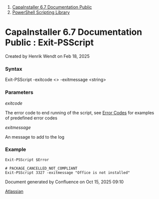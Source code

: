 <div id="page">

<div id="main" class="aui-page-panel">

<div id="main-header">

<div id="breadcrumb-section">

1.  [CapaInstaller 6.7 Documentation Public](index.html)
2.  [PowerShell Scripting Library](PowerShell-Scripting-Library_20342578761.html)

</div>

# <span id="title-text"> CapaInstaller 6.7 Documentation Public : Exit-PSScript </span>

</div>

<div id="content" class="view">

<div class="page-metadata">

Created by <span class="author"> Henrik Wendt</span> on Feb 18, 2025

</div>

<div id="main-content" class="wiki-content group">

### Syntax

Exit-PSScript -exitcode \<\> -exitmessage \<string\>

### Parameters

*exitcode*

The error code to end running of the script, see <a href="Error-Codes_20342580566.html" data-linked-resource-id="20342580566" data-linked-resource-version="2" data-linked-resource-type="page">Error Codes</a> for examples of predefined error codes

*exitmessage*

An message to add to the log

### Example

<div class="code panel pdl" style="border-width: 1px;">

<div class="codeContent panelContent pdl">

``` syntaxhighlighter-pre
Exit-PSScript $Error
```

</div>

</div>

<div class="code panel pdl" style="border-width: 1px;">

<div class="codeContent panelContent pdl">

``` syntaxhighlighter-pre
# PACKAGE_CANCELLED_NOT_COMPLIANT
Exit-PSScript 3327 -exitmessage "Office is not installed"
```

</div>

</div>

</div>

</div>

</div>

<div id="footer" role="contentinfo">

<div class="section footer-body">

Document generated by Confluence on Oct 15, 2025 09:10

<div id="footer-logo">

[Atlassian](http://www.atlassian.com/)

</div>

</div>

</div>

</div>

